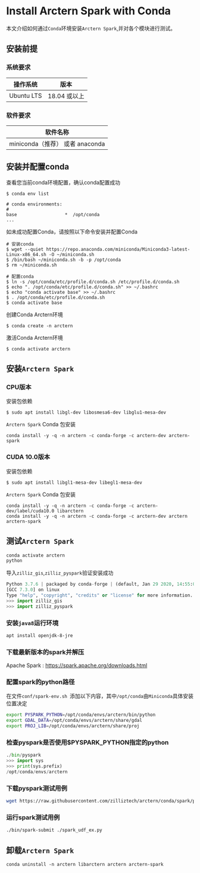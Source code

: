 # Install Arctern Spark with Conda
本文介绍如何通过`Conda`环境安装`Arctern Spark`,并对各个模块进行测试。

## 安装前提

### 系统要求

| 操作系统    | 版本          |
| ---------- | ------------ |
| Ubuntu LTS | 18.04 或以上  |

### 软件要求

| 软件名称                    |
| -------------------------- |
| miniconda（推荐） 或者 anaconda     |

## 安装并配置conda

查看您当前conda环境配置，确认conda配置成功
```shell
$ conda env list

# conda environments:
#
base                  *  /opt/conda
...
```

如未成功配置Conda，请按照以下命令安装并配置Conda
```shell
# 安装conda
$ wget --quiet https://repo.anaconda.com/miniconda/Miniconda3-latest-Linux-x86_64.sh -O ~/miniconda.sh
$ /bin/bash ~/miniconda.sh -b -p /opt/conda
$ rm ~/miniconda.sh

# 配置conda
$ ln -s /opt/conda/etc/profile.d/conda.sh /etc/profile.d/conda.sh
$ echo ". /opt/conda/etc/profile.d/conda.sh" >> ~/.bashrc
$ echo "conda activate base" >> ~/.bashrc
$ . /opt/conda/etc/profile.d/conda.sh
$ conda activate base
```

创建Conda Arctern环境
```shell
$ conda create -n arctern
```

激活Conda Arctern环境
```shell
$ conda activate arctern
```

## 安装`Arctern Spark`

### CPU版本

安装包依赖
```shell
$ sudo apt install libgl-dev libosmesa6-dev libglu1-mesa-dev
```

`Arctern Spark` Conda 包安装
```shell
conda install -y -q -n arctern -c conda-forge -c arctern-dev arctern-spark
```

### CUDA 10.0版本

安装包依赖
```shell
$ sudo apt install libgl1-mesa-dev libegl1-mesa-dev
```

`Arctern Spark` Conda 包安装
```shell
conda install -y -q -n arctern -c conda-forge -c arctern-dev/label/cuda10.0 libarctern
conda install -y -q -n arctern -c conda-forge -c arctern-dev arctern arctern-spark
```

## 测试`Arctern Spark`
```bash
conda activate arctern
python
```
导入`zilliz_gis`,`zilliz_pyspark`验证安装成功
```python
Python 3.7.6 | packaged by conda-forge | (default, Jan 29 2020, 14:55:04)
[GCC 7.3.0] on linux
Type "help", "copyright", "credits" or "license" for more information.
>>> import zilliz_gis
>>> import zilliz_pyspark
```

### 安装`java8`运行环境
```bash
apt install openjdk-8-jre
```

### 下载最新版本的spark并解压
Apache Spark : https://spark.apache.org/downloads.html

### 配置spark的python路径
在文件`conf/spark-env.sh `添加以下内容，其中`/opt/conda`由`Miniconda`具体安装位置决定
```bash
export PYSPARK_PYTHON=/opt/conda/envs/arctern/bin/python
export GDAL_DATA=/opt/conda/envs/arctern/share/gdal
export PROJ_LIB=/opt/conda/envs/arctern/share/proj
```

### 检查pyspark是否使用$PYSPARK_PYTHON指定的python
```python
./bin/pyspark
>>> import sys
>>> print(sys.prefix)
/opt/conda/envs/arctern
```

### 下载pyspark测试用例
```bash
wget https://raw.githubusercontent.com/zilliztech/arctern/conda/spark/pyspark/examples/gis/spark_udf_ex.py
```

### 运行spark测试用例
```bash
./bin/spark-submit ./spark_udf_ex.py
```

## 卸载`Arctern Spark`
```shell
conda uninstall -n arctern libarctern arctern arctern-spark
```
